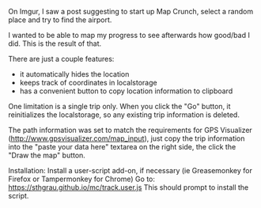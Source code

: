 On Imgur, I saw a post suggesting to start up Map Crunch, select a random place and try to find the airport.

I wanted to be able to map my progress to see afterwards how good/bad I did. This is the result of that.

There are just a couple features:
* it automatically hides the location
* keeps track of coordinates in localstorage
* has a convenient button to copy location information to clipboard

One limitation is a single trip only. When you click the "Go" button, it reinitializes the localstorage, so any existing trip information is deleted.

The path information was set to match the requirements for GPS Visualizer (http://www.gpsvisualizer.com/map_input), just copy the trip information into the "paste your data here" textarea on the right side, the click the "Draw the map" button.


Installation:
Install a user-script add-on, if necessary (ie Greasemonkey for Firefox or Tampermonkey for Chrome)
Go to: https://sthgrau.github.io/mc/track.user.js
This should prompt to install the script.
